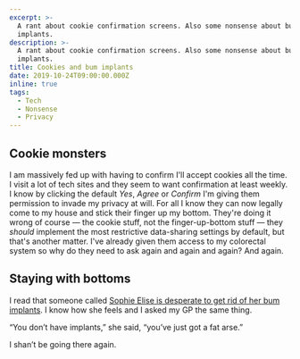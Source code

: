 ```yaml
---
excerpt: >-
  A rant about cookie confirmation screens. Also some nonsense about bum
  implants.
description: >-
  A rant about cookie confirmation screens. Also some nonsense about bum
  implants.
title: Cookies and bum implants
date: 2019-10-24T09:00:00.000Z
inline: true
tags:
  - Tech
  - Nonsense
  - Privacy
---
```

## Cookie monsters

I am massively fed up with having to confirm I'll accept cookies all the time. I visit a lot of tech sites and they seem to want confirmation at least weekly. I know by clicking the default _Yes_, _Agree_ or _Confirm_ I'm giving them permission to invade my privacy at will. For all I know they can now legally come to my house and stick their finger up my bottom. They're doing it wrong of course — the cookie stuff, not the finger-up-bottom stuff — they _should_ implement the most restrictive data-sharing settings by default, but that's another matter. I've already given them access to my colorectal system so why do they need to ask again and again and again? And again.

## Staying with bottoms

I read that someone called [Sophie Elise is desperate to get rid of her bum implants](https://www.bbc.co.uk/news/newsbeat-50158953 "Read the BBC article."). I know how she feels and I asked my GP the same thing. 

“You don’t have implants,” she said, “you’ve just got a fat arse.”

I shan’t be going there again.

